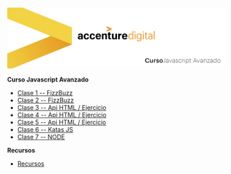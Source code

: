 ![WideImg](https://github.com/txesus/cursojsliquid/blob/master/header.jpg)


**Curso Javascript Avanzado**

- [Clase 1 -- FizzBuzz](https://github.com/txesus/cursojsliquid/tree/master/clase-1)
- [Clase 2 -- FizzBuzz](https://github.com/txesus/cursojsliquid/tree/master/clase-2)
- [Clase 3 -- Api HTML / Ejercicio](https://github.com/txesus/cursojsliquid/tree/master/clase-3)
- [Clase 4 -- Api HTML / Ejercicio](https://github.com/txesus/cursojsliquid/tree/master/clase4)
- [Clase 5 -- Api HTML / Ejercicio](https://github.com/txesus/cursojsliquid/tree/master/clase5)
- [Clase 6 -- Katas JS](https://github.com/txesus/cursojsliquid/tree/master/clase6)
- [Clase 7 -- NODE](https://github.com/txesus/cursojsliquid/tree/master/clase7)




**Recursos**
- [Recursos](https://github.com/txesus/cursojsliquid/tree/master/recursos)
